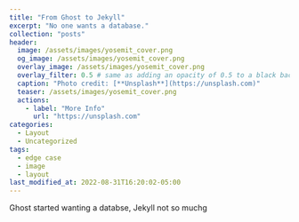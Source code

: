 ```yaml
---
title: "From Ghost to Jekyll"
excerpt: "No one wants a database."
collection: "posts"
header:
  image: /assets/images/yosemit_cover.png
  og_image: /assets/images/yosemit_cover.png
  overlay_image: /assets/images/yosemit_cover.png
  overlay_filter: 0.5 # same as adding an opacity of 0.5 to a black background
  caption: "Photo credit: [**Unsplash**](https://unsplash.com)"
  teaser: /assets/images/yosemit_cover.png
  actions:
    - label: "More Info"
      url: "https://unsplash.com"
categories:
  - Layout
  - Uncategorized
tags:
  - edge case
  - image
  - layout
last_modified_at: 2022-08-31T16:20:02-05:00
---
```

Ghost started wanting a databse, Jekyll not so muchg